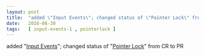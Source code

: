 ```yaml
---
layout: post
title:  "added \"Input Events\"; changed status of \"Pointer Lock\" from CR to PR"
date:   2016-08-30
tags:   [ input-events-1 , pointerlock ]
---
```


added "[Input Events](/spec/input-events-1)"; changed status of "[Pointer Lock](/spec/pointerlock)" from CR to PR

